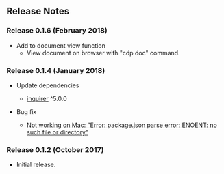 ﻿## Release Notes

### Release 0.1.6 (February 2018)

* Add to document view function
  * View document on browser with "cdp doc" command. 

### Release 0.1.4 (January 2018)

* Update dependencies
  * [inquirer](https://github.com/SBoudrias/Inquirer.js/) ^5.0.0

* Bug fix
  * [Not working on Mac: ”Error: package.json parse error: ENOENT: no such file or directory"](https://github.com/sony/cdp-cli/issues/4)

### Release 0.1.2 (October 2017)

* Initial release.
